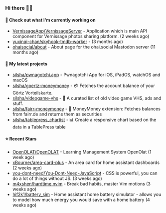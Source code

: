 ### Hi there 🦊👋

#### 👷 Check out what I'm currently working on

- [VernissageApp/VernissageServer](https://github.com/VernissageApp/VernissageServer) - Application which is main API component for Vernissage photos sharing platform. (2 weeks ago)
- [yuxinqi-chan/skyhook-tmdb-worker](https://github.com/yuxinqi-chan/skyhook-tmdb-worker) -  (3 months ago)
- [ohaisocial/about](https://github.com/ohaisocial/about) - About page for the ohai.social Mastodon server (11 months ago)

#### 🌱 My latest projects

- [silsha/pwnagotchi.app](https://github.com/silsha/pwnagotchi.app) - Pwnagotchi App for iOS, iPadOS, watchOS and macOS
- [silsha/goertz-moneymoney](https://github.com/silsha/goertz-moneymoney) - 💳 Fetches the account balance of your Görtz Vorteilskarte.
- [silsha/videogame-vhs](https://github.com/silsha/videogame-vhs) - 👾 A curated list of old video game VHS, ads and stuff.
- [silsha/fairr-moneymoney](https://github.com/silsha/fairr-moneymoney) - 💸 MoneyMoney extension: Fetches balances from fairr.de and returns them as securities
- [silsha/tablepress_chartist](https://github.com/silsha/tablepress_chartist) - 📊 Create a responsive chart based on the data in a TablePress table

#### ⭐ Recent Stars

- [OpenOLAT/OpenOLAT](https://github.com/OpenOLAT/OpenOLAT) - Learning Management System OpenOlat (1 week ago)
- [xBourner/area-card-plus](https://github.com/xBourner/area-card-plus) - An area card for home assistant dashboards (2 weeks ago)
- [you-dont-need/You-Dont-Need-JavaScript](https://github.com/you-dont-need/You-Dont-Need-JavaScript) - CSS is powerful, you can do a lot of things without JS. (3 weeks ago)
- [m4xshen/hardtime.nvim](https://github.com/m4xshen/hardtime.nvim) - Break bad habits, master Vim motions (3 weeks ago)
- [hif2k1/battery_sim](https://github.com/hif2k1/battery_sim) - Home assistant home battery simulator - allows you to model how much energy you would save with a home battery (4 weeks ago)
